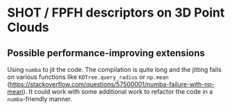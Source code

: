 # SHOT / FPFH descriptors on 3D Point Clouds

## Possible performance-improving extensions

Using `numba` to jit the code. The compilation is quite long and the jitting fails on various functions
like `KDTree.query_radius` or `np.mean` (https://stackoverflow.com/questions/57500001/numba-failure-with-np-mean).
It could work with some additional work to refactor the code in a `numba`-friendly manner.

